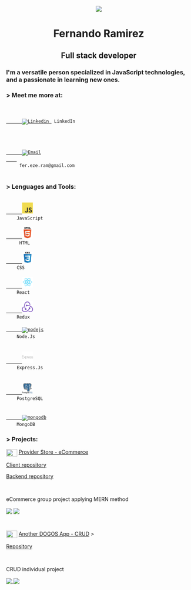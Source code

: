 <p align="center">
  <a href="#"
    ><img
      src="https://res.cloudinary.com/facu/image/upload/v1621970612/Github/horizontal-github_bgvnmr.jpg"
  /></a>
</p>

<h1 align="center" width="75%">Fernando Ramirez</h1>
<h2 align="center" width="75%">Full stack developer</h2>
<h3>
  I'm a versatile person specialized in JavaScript technologies, and a
  passionate in learning new ones.
</h3>

<h3>> Meet me more at:</h3>

<p>
  <code>
    <a href="https://www.linkedin.com/in/fernando-e-ramirez/" target="_blank">
      <img
        src="https://res.cloudinary.com/dlexbrcrv/image/upload/v1621273442/Proyects/linkedin_1_wfivod.svg"
        alt="Linkedin"
        height="30"
      /> </a
    ><span> LinkedIn </span>
  </code>
</p>

<!--  <p> <code>
    <a href="https://res.cloudinary.com/facu/image/upload/v1621971466/Github/Facundo_Nicolas_Cordoba_Perez_nn02qy.jpg" target="_blank">
      <img src="https://res.cloudinary.com/dlexbrcrv/image/upload/v1621273444/Proyects/cv_ctuedj.svg" alt="CV" height="30"/>
  </a> <span> Curriculum ES </span>
</code></p> -->

<p>
  <code>
    <a
      href="https://mail.google.com/mail/u/0/?fs=1&to=fer.eze.ram@gmail.com&tf=cm"
      target="_blank"
    >
      <img
        src="https://res.cloudinary.com/dlexbrcrv/image/upload/v1621291618/Proyects/email_wyxjlw.svg"
        alt="Email"
        height="30"
      />
    </a>
    <span> fer.eze.ram@gmail.com</span>
  </code>
</p>

<h3>> Lenguages and Tools:</h3>

<p align="left">
  <code
    ><a
      href="https://developer.mozilla.org/en-US/docs/Web/JavaScript"
      target="_blank"
    >
      <img
        src="https://raw.githubusercontent.com/devicons/devicon/master/icons/javascript/javascript-original.svg"
        alt="javascript"
        height="30"
    /></a>
    JavaScript</code
  >
  <br />
  <code
    ><a href="https://www.w3.org/html/" target="_blank">
      <img
        src="https://raw.githubusercontent.com/devicons/devicon/master/icons/html5/html5-original-wordmark.svg"
        alt="html5"
        height="30"
    /></a>
    <span> HTML </span></code
  ><br />
  <code
    ><a href="https://developer.mozilla.org/es/docs/Web/CSS" target="_blank">
      <img
        src="https://raw.githubusercontent.com/github/explore/80688e429a7d4ef2fca1e82350fe8e3517d3494d/topics/css/css.png"
        alt="html5"
        height="30"
    /></a>
    CSS</code
  ><br />
  <code
    ><a href="https://reactjs.org/" target="_blank">
      <img
        src="https://raw.githubusercontent.com/github/explore/80688e429a7d4ef2fca1e82350fe8e3517d3494d/topics/react/react.png"
        alt="react"
        height="30"
    /></a>
    React</code
  ><br />
  <code
    ><a href="https://redux.js.org" target="_blank">
      <img
        src="https://raw.githubusercontent.com/devicons/devicon/master/icons/redux/redux-original.svg"
        alt="redux"
        width="30"
        height="30"
    /></a>
    Redux</code
  ><br />
  <code
    ><a href="https://nodejs.org" target="_blank">
      <img
        src="https://storage.semalt.com/uploads/articles/6e222187f3ca196b689b9d3984685dc91.png"
        alt="nodejs"
        height="30"
    /></a>
    Node.Js</code
  ><br />
  <code>
    <a href="https://expressjs.com" target="_blank">
      <img
        src="https://raw.githubusercontent.com/github/explore/80688e429a7d4ef2fca1e82350fe8e3517d3494d/topics/express/express.png"
        alt="express"
        height="30"
    /></a>
    Express.Js</code
  ><br />
  <code>
    <a href="https://www.postgresql.org" target="_blank">
      <img
        src="https://raw.githubusercontent.com/devicons/devicon/master/icons/postgresql/postgresql-original-wordmark.svg"
        alt="postgresql"
        width="30"
        height="30"
    /></a>
    PostgreSQL</code
  ><br />
  <code>
    <a href="https://www.mongodb.com/" target="_blank">
      <img
        src="https://memo8.com/wp-content/uploads/2020/05/225-2254691_9kib-354x415-unnamed-mongodb-logo-svg-e1588311798927.jpg"
        alt="mongodb"
        height="30"
    /></a>
    MongoDB</code
  >
</p>

<h3>> Projects:</h3>

<p align="left">
  <img
    align="center"
    src="https://res.cloudinary.com/dcen68vrk/image/upload/v1616990316/GitHub%20Profile/point_msrsac.svg"
    height="20"
    width="30"
  />
  <span
    ><a href="https://providerstore.vercel.app/">Provider Store - eCommerce</a>
  </span>
</p>

<p>
  <a href="https://github.com/fereramirez/provider-client">Client repository</a>
</p>
<p>
  <a href="https://github.com/fereramirez/provider-backend"
    >Backend repository</a
  >
</p>
<br />
<p>eCommerce group project applying MERN method</p>

<img
  align="center"
  src="https://res.cloudinary.com/dcen68vrk/image/upload/v1616992169/GitHub%20Profile/line_geelnc.svg"
  width="30"
/>
<a href="https://providerstore.vercel.app/">
  <img
    align="center"
    src="https://res.cloudinary.com/fenkratos/image/upload/v1665449606/provider_fepqlc.png"
    width="500"
/></a>

<br />

<img
  align="center"
  src="https://res.cloudinary.com/dcen68vrk/image/upload/v1616990316/GitHub%20Profile/point_msrsac.svg"
  height="20"
  width="30"
/>
<span>
  <a href="https://another-dogos-app.vercel.app">Another DOGOS App - CRUD</a> >
</span>

<p>
  <a href="https://github.com/fereramirez/Another-DOGGOS-app">Repository</a>
</p>
<br />
<p>CRUD individual project</p>

<a href="https:https://another-dogos-app.vercel.app">
  <img
    align="center"
    src="https://res.cloudinary.com/dcen68vrk/image/upload/v1616992169/GitHub%20Profile/line_geelnc.svg"
    width="30" />
  <img
    align="center"
    src="https://res.cloudinary.com/fenkratos/image/upload/v1665449695/dogos_s0swzh.png"
    width="500"
/></a>

